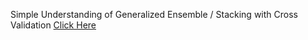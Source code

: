 Simple Understanding of Generalized Ensemble / Stacking with Cross Validation [Click Here](https://parijatkumar.github.io/Generalized%20Ensemble-Stacking%20with%20Cross%20Validation.htm)
